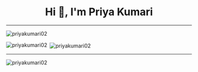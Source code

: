<h1 align="center">Hi 👋, I'm Priya Kumari</h1>
<hr>
<p align="left"> <img src="https://komarev.com/ghpvc/?username=priyakumari02&label=Profile%20views&color=0e75b6&style=flat" alt="priyakumari02" /> </p>

<!-- <p align="left"> <a href="https://github.com/ryo-ma/github-profile-trophy"><img src="https://github-profile-trophy.vercel.app/?username=priyakumari02" alt="priyakumari02" /></a> </p> -->

<td>
<span><img align="left" src="https://github-readme-stats.vercel.app/api/top-langs?username=priyakumari02&show_icons=true&locale=en&layout=compact" alt="priyakumari02" /></span>

<span style="border-right:6px white">&nbsp;<img align="center" src="https://github-readme-stats.vercel.app/api?username=priyakumari02&show_icons=true&locale=en" alt="priyakumari02" /><span>
  </td>
  <hr>
<p><img align="center" src="https://github-readme-streak-stats.herokuapp.com/?user=priyakumari02&" alt="priyakumari02" /></p>

<!--
**priyakumari02/priyakumari02** is a ✨ _special_ ✨ repository because its `README.md` (this file) appears on your GitHub profile.

Here are some ideas to get you started:

- 🔭 I’m currently working on ...
- 🌱 I’m currently learning ...
- 👯 I’m looking to collaborate on ...
- 🤔 I’m looking for help with ...
- 💬 Ask me about ...
- 📫 How to reach me: ...
- 😄 Pronouns: ...
- ⚡ Fun fact: ...
-->
